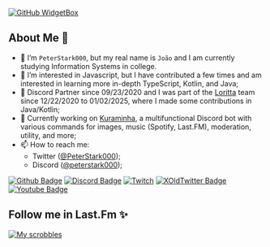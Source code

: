 [![GitHub WidgetBox](https://github-widgetbox.vercel.app/api/profile?username=PeterStark000&theme=darkmode&data=followers,repositories,stars,commits)](https://github.com/Jurredr/github-widgetbox)

## About Me 👋
- 💁 I’m `PeterStark000`, but my real name is `João` and I am currently studying Information Systems in college.
- 👀 I’m interested in Javascript, but I have contributed a few times and am interested in learning more in-depth TypeScript, Kotlin, and Java;
- 🫡 Discord Partner since 09/23/2020 and I was part of the [Loritta](https://github.com/LorittaBot) team since 12/22/2020 to 01/02/2025, where I made some contributions in Java/Kotlin;
- 🦊 Currently working on [Kuraminha](https://github.com/KuraminhaBot), a multifunctional Discord bot with various commands for images, music (Spotify, Last.FM), moderation, utility, and more;
- 📫 How to reach me:
  - Twitter ([@PeterStark000](https://twitter.com/PeterStark000));
  - Discord ([@peterstark000](https://discord.com/users/361977144445763585));

[![Github Badge](https://img.shields.io/badge/-Github-000?style=flat-square&logo=Github&logoColor=white&link=https://github.com/PeterStark000)](https://github.com/PeterStark000)
[![Discord Badge](https://img.shields.io/badge/-Discord-5865F2?style=flat-square&logo=Discord&logoColor=white&link=https://discord.com/users/361977144445763585)](https://discord.com/users/361977144445763585)
[![Twitch](https://img.shields.io/badge/-Twitch-9146FF?style=flat-square&logo=twitch&logoColor=white&link=https://discord.com/users/361977144445763585)](https://discord.com/users/361977144445763585)
[![XOldTwitter Badge](https://img.shields.io/badge/-Old%20Twitter-black?style=flat-square&logo=x&logoColor=white&link=https://twitter.com/PeterStark000)](https://twitter.com/PeterStark000)
[![Youtube Badge](https://img.shields.io/badge/-YouTube-ff0000?style=flat-square&labelColor=ff0000&logo=youtube&logoColor=white&link=https://www.youtube.com/channel/UCcTTEVAyQ_xnfopzewr-5MA)](https://www.youtube.com/channel/UCcTTEVAyQ_xnfopzewr-5MA)

## Follow me in Last.Fm ✨
[![My scrobbles](https://lastfm-recently-played.vercel.app/api?user=PeterStark000)](https://last.fm/user/PeterStark000)
